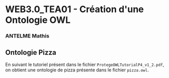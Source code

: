 # WEB3.0_TEA01 - Création d'une Ontologie OWL

### ANTELME Mathis

## Ontologie Pizza

En suivant le tutoriel présent dans le fichier `ProtegeOWLTutorialP4_v1_2.pdf`, on obtient une ontologie de pizza présente dans le fichier `pizza.owl`.